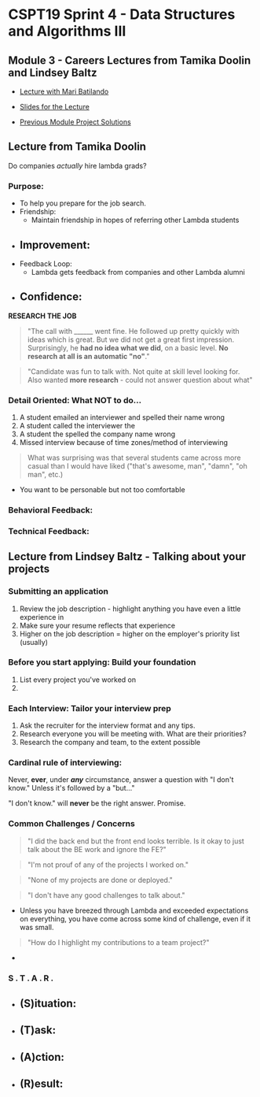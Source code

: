 # CSPT19 Sprint 4 - Data Structures and Algorithms III

## Module 3 - Careers Lectures from Tamika Doolin and Lindsey Baltz

* [Lecture with Mari Batilando]()

* [Slides for the Lecture]()

* [Previous Module Project Solutions]()

## Lecture from Tamika Doolin

Do companies *actually* hire lambda grads?

### Purpose:
- To help you prepare for the job search.
- Friendship:
    - Maintain friendship in hopes of referring other Lambda students
- Improvement:
    - 
- Feedback Loop:
    - Lambda gets feedback from companies and other Lambda alumni
- Confidence:
    - 

**RESEARCH THE JOB**

> "The call with ______ went fine. He followed up pretty quickly with ideas which is great. But we did not get a great first impression. Surprisingly, he **had no idea what we did**, on a basic level. **No research at all is an automatic "no"**."

> "Candidate was fun to talk with. Not quite at skill level looking for. Also wanted **more research** - could not answer question about what"

> 

### Detail Oriented: What **NOT** to do...
1. A student emailed an interviewer and spelled their name wrong
2. A student called the interviewer the 
3. A student the spelled the company name wrong
4. Missed interview because of time zones/method of interviewing

> What was surprising was that several students came across more casual than I would have liked ("that's awesome, man", "damn", "oh man", etc.)
- You want to be personable but not too comfortable



### Behavioral Feedback:



### Technical Feedback:



## Lecture from Lindsey Baltz - Talking about your projects

### Submitting an application
1. Review the job description - highlight anything you have even a little experience in
2. Make sure your resume reflects that experience
3. Higher on the job description = higher on the employer's priority list (usually)

### Before you start applying: Build your foundation
1. List every project you've worked on
2. 

### Each Interview: Tailor your interview prep

1. Ask the recruiter for the interview format and any tips. 
2. Research everyone you will be meeting with. What are their priorities?
3. Research the company and team, to the extent possible

### Cardinal rule of interviewing:

Never, **ever**, under ***any*** circumstance, answer a question with "I don't know." Unless it's followed by a "but..."

"I don't know." will **never** be the right answer. Promise.

### Common Challenges / Concerns

> "I did the back end but the front end looks terrible. Is it okay to just talk about the BE work and ignore the FE?"

> "I'm not prouf of any of the projects I worked on."

> "None of my projects are done or deployed."

> "I don't have any good challenges to talk about."
- Unless you have breezed through Lambda and exceeded expectations on everything, you have come across some kind of challenge, even if it was small.

> "How do I highlight my contributions to a team project?"
- 

### S . T . A . R .
- (**S**)ituation:
    - 
- (**T**)ask:
    - 
- (**A**)ction:
    - 
- (**R**)esult:
    - 
